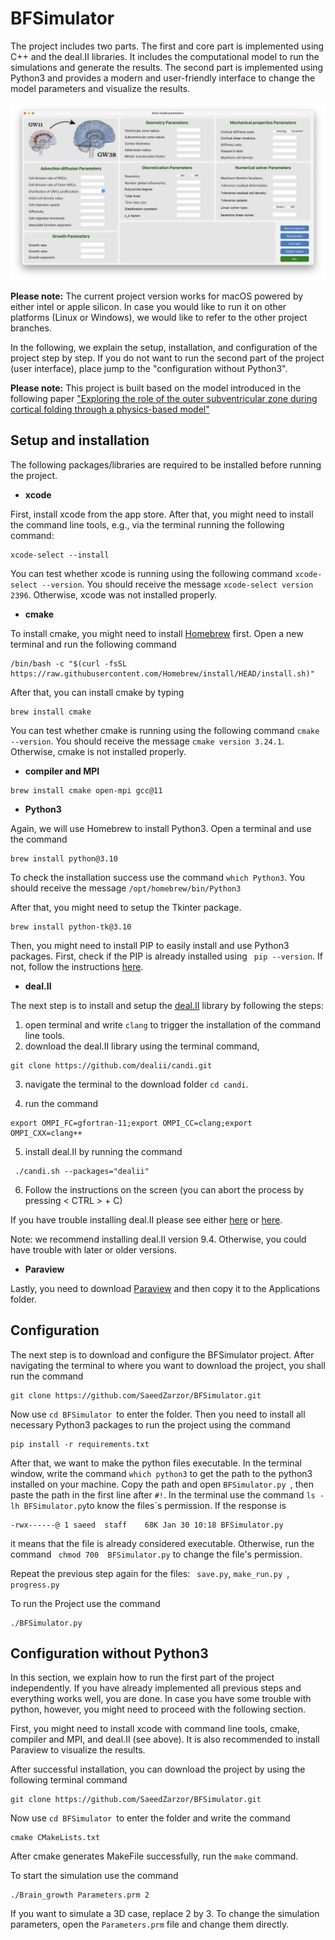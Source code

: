 # BFSimulator

The project includes two parts. The first and core part is implemented using C++ and the deal.II libraries. It includes the computational model to run the simulations and generate the results. The second part is implemented using Python3 and provides a modern and user-friendly interface to change the model parameters and visualize the results.

![Alt](/Images/example.png)

**Please note:** The current project version works for macOS powered by either intel or apple silicon. In case you would like to run it on other platforms (Linux or Windows), we would like to refer to the other project branches.

In the following, we explain the setup, installation, and configuration of the project step by step. If you do not want to run the second part of the project (user interface), place jump to the "configuration without Python3".

**Please note:** This project is built based on the model introduced in the following paper ["Exploring the role of the outer subventricular zone during cortical folding through a physics-based model"](https://elifesciences.org/articles/82925)

## Setup and installation
The following packages/libraries are required to be installed before running the project.

* **xcode**

First, install xcode from the app store. After that, you might need to install the command line tools, e.g., via the terminal running the following command:

```
xcode-select --install
```

You can test whether xcode is running using the following command ``` xcode-select --version ```. You should receive the message ```xcode-select version 2396```. Otherwise, xcode was not installed properly.

* **cmake**

To install cmake, you might need to install [Homebrew](https://brew.sh/) first. Open a new terminal and run the following command 

````
/bin/bash -c "$(curl -fsSL https://raw.githubusercontent.com/Homebrew/install/HEAD/install.sh)"
````

After that, you can install cmake by typing  
````
brew install cmake 
````

You can test whether cmake is running using the following command ``` cmake --version ```.  You should receive the message ```cmake version 3.24.1```. Otherwise, cmake is not installed properly. 

* **compiler and MPI**

````
brew install cmake open-mpi gcc@11
````

* **Python3**

Again, we will use Homebrew to install Python3. Open a terminal and use the command 

````
brew install python@3.10
````

To check the installation success use the command ```which Python3```. You should receive the message ```/opt/homebrew/bin/Python3```

After that, you might need to setup the Tkinter package.  

````
brew install python-tk@3.10
````

Then, you might need to install PIP to easily install and use Python3 packages. First, check if the PIP is already installed using ``` pip --version```. If not, follow the instructions [here](https://www.groovypost.com/howto/install-pip-on-a-mac/#:~:text=To%20install%20PIP%20using%20ensurepip,instructions%20to%20complete%20this%20process.).

* **deal.II**

The next step is to install and setup the [deal.II](https://www.dealii.org/) library by following the steps:

1. open terminal and write ```clang``` to trigger the installation of the command line tools. 
2. download the deal.II library using the terminal command,
````
git clone https://github.com/dealii/candi.git
````
3. navigate the terminal to the download folder ```cd candi```.

4. run the command
````
export OMPI_FC=gfortran-11;export OMPI_CC=clang;export OMPI_CXX=clang++
````
5. install deal.II by running the command

````
 ./candi.sh --packages="dealii"
````
6. Follow the instructions on the screen (you can abort the process by pressing < CTRL > + C)

If you have trouble installing deal.II please see either [here](https://github.com/dealii/candi) or [here](https://github.com/dealii/dealii/wiki/MacOSX).

Note: we recommend installing deal.II version 9.4. Otherwise, you could have trouble with later or older versions.

* **Paraview**

Lastly, you need to download [Paraview](https://www.paraview.org/) and then copy it to the Applications folder.

## Configuration

The next step is to download and configure the BFSimulator project. After navigating the terminal to where you want to download the project, you shall run the command
````
git clone https://github.com/SaeedZarzor/BFSimulator.git
````

Now use ```cd BFSimulator ```to enter the folder. Then you need to install all necessary Python3 packages to run the project using the command
````
pip install -r requirements.txt
````

After that, we want to make the python files executable. In the terminal window, write the command ```which python3``` to get the path to the python3 installed on your machine. Copy the path and open ```BFSimulator.py ```, then paste the path in the first line after ```#!```.
In the terminal use the command ```ls -lh BFSimulator.py```to know the files´s permission. If the response is
````
-rwx------@ 1 saeed  staff    68K Jan 30 10:18 BFSimulator.py
````
it means that the file is already considered executable. Otherwise, run the command ``` chmod 700  BFSimulator.py``` to change the file's permission.

Repeat the previous step again for the files: ``` save.py```, ```make_run.py ```, ```progress.py```


To run the Project use the command
````
./BFSimulator.py 
````
## Configuration without Python3
In this section, we explain how to run the first part of the project independently. If you have already implemented all previous steps and everything works well, you are done. In case you have some trouble with python, however, you might need to proceed with the following section.

First, you might need to install xcode with command line tools, cmake, compiler and MPI, and deal.II (see above). It is also recommended to install Paraview to visualize the results. 

After successful installation, you can download the project by using the following terminal command

````
git clone https://github.com/SaeedZarzor/BFSimulator.git
````

Now use ```cd BFSimulator ```to enter the folder and write the command

````
cmake CMakeLists.txt
````

After cmake generates MakeFile successfully, run the ``` make ``` command.

To start the simulation use the command 

`````
./Brain_growth Parameters.prm 2 
`````

If you want to simulate a 3D case, replace 2 by 3. To change the simulation parameters, open the ``` Parameters.prm ``` file and change them directly.

